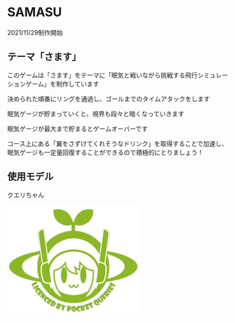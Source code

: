 # SAMASU
2021/11/29制作開始

## テーマ「さます」

このゲームは「さます」をテーマに「眠気と戦いながら挑戦する飛行シミュレーションゲーム」を制作しています

決められた順番にリングを通過し、ゴールまでのタイムアタックをします

眠気ゲージが貯まっていくと、視界も段々と暗くなっていきます

眠気ゲージが最大まで貯まるとゲームオーバーです

コース上にある「翼をさずけてくれそうなドリンク」を取得することで加速し、眠気ゲージも一定量回復することができるので積極的にとりましょう！

## 使用モデル
クエリちゃん

![クエリちゃんライセンスロゴ](/img/02_クエリちゃんライセンスロゴ.png) 

